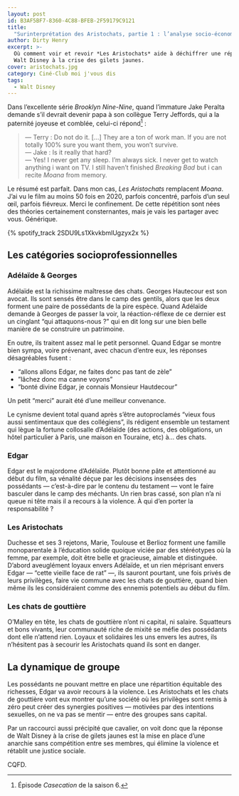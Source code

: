 ```yaml
---
layout: post
id: B3AF5BF7-8360-4C88-BFEB-2F59179C9121
title:
  "Surinterprétation des Aristochats, partie 1 : l’analyse socio-économique"
author: Dirty Henry
excerpt: >-
  Où comment voir et revoir *Les Aristochats* aide à déchiffrer une réponse de
  Walt Disney à la crise des gilets jaunes.
cover: aristochats.jpg
category: Ciné-Club moi j'vous dis
tags:
  - Walt Disney
---
```


Dans l’excellente série _Brooklyn Nine-Nine_, quand l’immature Jake Peralta
demande s’il devrait devenir papa à son collègue Terry Jeffords, qui a la
paternité joyeuse et comblée, celui-ci répond[^1] :

> — Terry : Do not do it. […] They are a ton of work man. If you are not totally
> 100% sure you want them, you won’t survive.  
> — Jake : Is it really that hard?  
> — Yes! I never get any sleep. I’m always sick. I never get to watch anything i
> want on TV. I still haven’t finished _Breaking Bad_ but i can recite _Moana_
> from memory.

Le résumé est parfait. Dans mon cas, _Les Aristochats_ remplacent _Moana_. J’ai
vu le film au moins 50 fois en 2020, parfois concentré, parfois d’un seul œil,
parfois fiévreux. Merci le confinement. De cette répétition sont nées des
théories certainement consternantes, mais je vais les partager avec vous.
Générique.

{% spotify_track 2SDU9Ls1XkvkbmlUgzyx2x %}

## Les catégories socioprofessionnelles

### Adélaïde & Georges

Adélaïde est la richissime maîtresse des chats. Georges Hautecour est son
avocat. Ils sont sensés être dans le camp des gentils, alors que les deux
forment une paire de possédants de la pire espèce. Quand Adélaïde demande à
Georges de passer la voir, la réaction-réflexe de ce dernier est un cinglant
“qui attaquons-nous ?” qui en dit long sur une bien belle manière de se
construire un patrimoine.

En outre, ils traitent assez mal le petit personnel. Quand Edgar se montre bien
sympa, voire prévenant, avec chacun d’entre eux, les réponses désagréables
fusent :

- “allons allons Edgar, ne faites donc pas tant de zèle”
- ”lâchez donc ma canne voyons”
- “bonté divine Edgar, je connais Monsieur Hautdecour”

Un petit “merci” aurait été d’une meilleur convenance.

Le cynisme devient total quand après s’être autoproclamés “vieux fous aussi
sentimentaux que des collégiens”, ils rédigent ensemble un testament qui lègue
la fortune collosalle d’Adélaïde (des actions, des obligations, un hôtel
particulier à Paris, une maison en Touraine, etc) à… des chats.

### Edgar

Edgar est le majordome d’Adélaïde. Plutôt bonne pâte et attentionné au début du
film, sa vénalité déçue par les décisions insensées des possédants —
c’est-à-dire par le contenu du testament — vont le faire basculer dans le camp
des méchants. Un rien bras cassé, son plan n’a ni queue ni tête mais il a
recours à la violence. À qui d’en porter la responsabilité ?

### Les Aristochats

Duchesse et ses 3 rejetons, Marie, Toulouse et Berlioz forment une famille
monoparentale à l’éducation solide quoique viciée par des stéréotypes où la
femme, par exemple, doit être belle et gracieuse, aimable et distinguée. D’abord
aveuglément loyaux envers Adélaïde, et un rien méprisant envers Edgar — “cette
vieille face de rat” —, ils sauront pourtant, une fois privés de leurs
privilèges, faire vie commune avec les chats de gouttière, quand bien même ils
les considéraient comme des ennemis potentiels au début du film.

### Les chats de gouttière

O’Malley en tête, les chats de gouttière n’ont ni capital, ni salaire.
Squatteurs et bons vivants, leur communauté riche de mixité se méfie des
possédants dont elle n’attend rien. Loyaux et solidaires les uns envers les
autres, ils n’hésitent pas à secourir les Aristochats quand ils sont en danger.

## La dynamique de groupe

Les possédants ne pouvant mettre en place une répartition équitable des
richesses, Edgar va avoir recours à la violence. Les Aristochats et les chats de
gouttière vont eux montrer qu’une société où les privilèges sont remis à zéro
peut créer des synergies positives — motivées par des intentions sexuelles, on
ne va pas se mentir — entre des groupes sans capital.

Par un raccourci aussi précipité que cavalier, on voit donc que la réponse de
Walt Disney à la crise de gilets jaunes est la mise en place d’une anarchie sans
compétition entre ses membres, qui élimine la violence et rétablit une justice
sociale.

CQFD.

[^1]: Épisode _Casecation_ de la saison 6.
